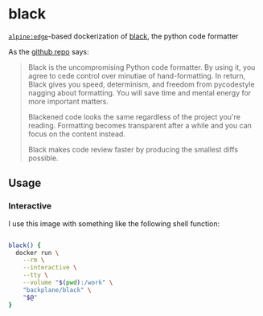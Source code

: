 # black

[`alpine:edge`](https://hub.docker.com/_/alpine/)-based dockerization of [black](https://black.readthedocs.io/en/stable/), the python code formatter

As the [github repo](https://github.com/psf/black) says:

> Black is the uncompromising Python code formatter. By using it, you agree to cede control over minutiae of hand-formatting. In return, Black gives you speed, determinism, and freedom from pycodestyle nagging about formatting. You will save time and mental energy for more important matters.
>
>Blackened code looks the same regardless of the project you're reading. Formatting becomes transparent after a while and you can focus on the content instead.
>
>Black makes code review faster by producing the smallest diffs possible.

## Usage

### Interactive

I use this image with something like the following shell function:

```sh

black() {
  docker run \
    --rm \
    --interactive \
    --tty \
    --volume "$(pwd):/work" \
    "backplane/black" \
    "$@"
}

```
